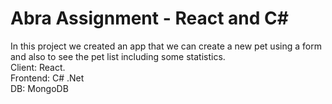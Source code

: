 # Abra Assignment - React and C#
In this project we created an app that we can create a new pet using a form and also to see the pet list including some statistics.
<br />
Client: React.<br />
Frontend: C# .Net<br />
DB: MongoDB<br />
